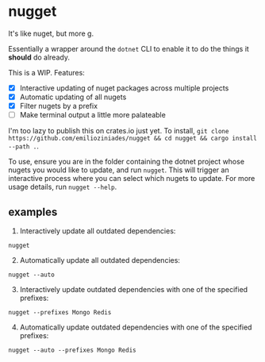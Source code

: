 # nugget

It's like nuget, but more g.

Essentially a wrapper around the `dotnet` CLI to enable it to do the things it **should** do already.

This is a WIP. Features:

- [x] Interactive updating of nuget packages across multiple projects
- [x] Automatic updating of all nugets
- [x] Filter nugets by a prefix
- [ ] Make terminal output a little more palateable

I'm too lazy to publish this on crates.io just yet. To install, `git clone https://github.com/emilioziniades/nugget && cd nugget && cargo install --path .`.

To use, ensure you are in the folder containing the dotnet project whose nugets you would like to update, and run `nugget`. This will trigger an interactive process where you can select which nugets to update. For more usage details, run `nugget --help`.

## examples

1. Interactively update all outdated dependencies:
```
nugget
```

2. Automatically update all outdated dependencies:
```
nugget --auto
```

3. Interactively update outdated dependencies with one of the specified prefixes:
```
nugget --prefixes Mongo Redis
```

4. Automatically update outdated dependencies with one of the specified prefixes:
```
nugget --auto --prefixes Mongo Redis
```
